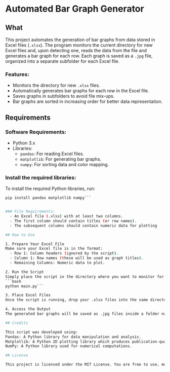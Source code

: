 # Automated Bar Graph Generator

## What

This project automates the generation of bar graphs from data stored in Excel files (`.xlsx`). The program monitors the current directory for new Excel files and, upon detecting one, reads the data from the file and generates a bar graph for each row. Each graph is saved as a `.jpg` file, organized into a separate subfolder for each Excel file.

### Features:
- Monitors the directory for new `.xlsx` files.
- Automatically generates bar graphs for each row in the Excel file.
- Saves graphs in subfolders to avoid file mix-ups.
- Bar graphs are sorted in increasing order for better data representation.

## Requirements

### Software Requirements:
- Python 3.x
- Libraries:
  - `pandas`: For reading Excel files.
  - `matplotlib`: For generating bar graphs.
  - `numpy`: For sorting data and color mapping.

### Install the required libraries:

To install the required Python libraries, run:

```bash
pip install pandas matplotlib numpy```


### File Requirements:
  - An Excel file (.xlsx) with at least two columns.
  - The first column should contain titles (or row names).
  - The subsequent columns should contain numeric data for plotting

## How to Use

1. Prepare Your Excel File
Make sure your Excel file is in the format:
  - Row 1: Column headers (ignored by the script).
  - Column 1: Row names (these will be used as graph titles).
  - Remaining Columns: Numeric data to plot.

2. Run the Script
Simply place the script in the directory where you want to monitor for Excel files, then run it using:
```bash
python main.py```

3. Place Excel Files
Once the script is running, drop your .xlsx files into the same directory. The script will automatically detect new files, process the data, and generate the bar graphs.

4. Access the Output
The generated bar graphs will be saved as .jpg files inside a folder named "Automated Bar Graphs". Each Excel file will have its own subfolder named after the file (excluding the extension), and each graph will be named after the row title.

## Credits

This script was developed using:
Pandas: A Python library for data manipulation and analysis.
Matplotlib: A Python 2D plotting library which produces publication-quality figures.
NumPy: A Python library used for numerical computations.

## License

This project is licensed under the MIT License. You are free to use, modify, and distribute this software as long as you include the original license and attribution.



